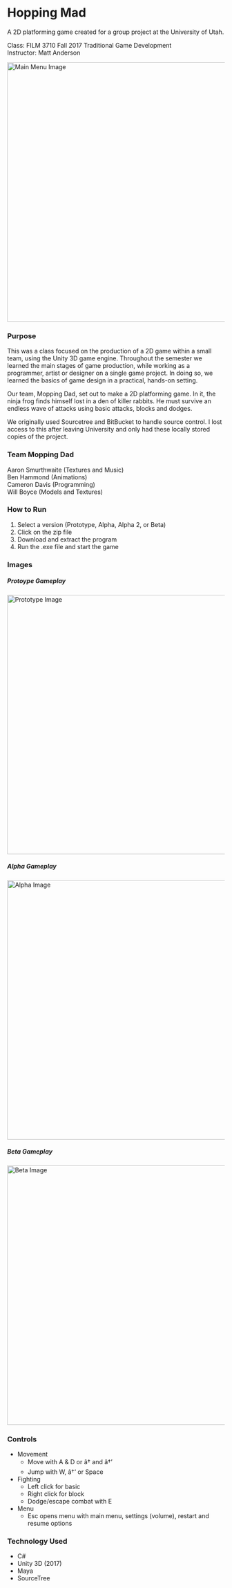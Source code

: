 # Hopping Mad
A 2D platforming game created for a group project at the University of Utah.

Class: FILM 3710 Fall 2017 Traditional Game Development</br>
Instructor: Matt Anderson

<img src="https://raw.githubusercontent.com/MagusConjurer/hopping-mad/master/images/menu.png" alt="Main Menu Image" width="600px">

### Purpose

This was a class focused on the production of a 2D game within a small team, using the Unity 3D game engine. Throughout the semester we learned the main stages of game production, while working as a programmer, artist or designer on a single game project. In doing so, we learned the basics of game design in a practical, hands-on setting.

Our team, Mopping Dad, set out to make a 2D platforming game. In it, the ninja frog finds himself lost in a den of killer rabbits. He must survive an endless wave of attacks using basic attacks, blocks and  dodges. 

We originally used Sourcetree and BitBucket to handle source control. I lost access to this after leaving University and only had these locally stored copies of the project.

### Team Mopping Dad

Aaron Smurthwaite (Textures and Music)</br>
Ben Hammond (Animations)</br>
Cameron Davis (Programming)</br>
Will Boyce (Models and Textures)

### How to Run

1. Select a version (Prototype, Alpha, Alpha 2, or Beta)
1. Click on the zip file
1. Download and extract the program
1. Run the .exe file and start the game

### Images

##### Protoype Gameplay
<img src="https://raw.githubusercontent.com/MagusConjurer/hopping-mad/master/images/prototype.png" alt="Prototype Image" width="600px">

##### Alpha Gameplay
<img src="https://raw.githubusercontent.com/MagusConjurer/hopping-mad/master/images/alpha.png" alt="Alpha Image" width="600px">

##### Beta Gameplay
<img src="https://raw.githubusercontent.com/MagusConjurer/hopping-mad/master/images/beta.png" alt="Beta Image" width="600px">

### Controls
- Movement 
    - Move with A & D or â† and â†’
    - Jump with W, â†‘ or Space
- Fighting
    - Left click for basic
    - Right click for block
    - Dodge/escape combat with E
- Menu
    - Esc opens menu with main menu, settings (volume), restart and resume options

### Technology Used
- C#
- Unity 3D (2017)
- Maya
- SourceTree 
